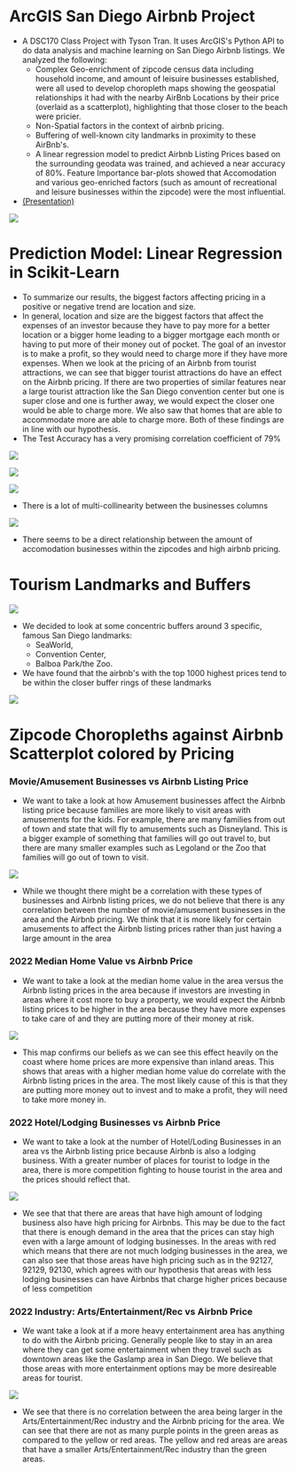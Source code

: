 # ArcGIS San Diego Airbnb Project

* A DSC170 Class Project with Tyson Tran. It uses ArcGIS's Python API to do data analysis and machine learning on San Diego Airbnb listings. We analyzed the following:
    * Complex Geo-enrichment of zipcode census data including household income, and amount of leisuire businesses established, were all used to develop choropleth maps showing the geospatial relationships it had with the nearby AirBnb Locations by their price (overlaid as a scatterplot), highlighting that those closer to the beach were pricier.
    * Non-Spatial factors in the context of airbnb pricing.
    * Buffering of well-known city landmarks in proximity to these AirBnb's.
    * A linear regression model to predict Airbnb Listing Prices based on the surrounding geodata was trained, and achieved a near accuracy of 80%. Feature Importance bar-plots showed that Accomodation and various geo-enriched factors (such as amount of recreational and leisure businesses within the zipcode) were the most influential.
* [(Presentation)](https://docs.google.com/presentation/d/1oIXAt-b-P-pWBr-IgK-vk3GEkhqwqTrLX_ksc_a72ME/edit?usp=sharing)

![](images/images_airbnb_sd/dsc170img1.png)

<!--![](images/images_airbnb_sd/dsc170img2.png)

![](images/images_airbnb_sd/dsc170img3.png)

![](images/images_airbnb_sd/dsc170img4.png)
-->

# Prediction Model: Linear Regression in Scikit-Learn

* To summarize our results, the biggest factors affecting pricing in a positive or negative trend are location and size.
* In general, location and size are the biggest factors that affect the expenses of an investor because they have to pay more for a better location or a bigger home leading to a bigger mortgage each month or having to put more of their money out of pocket. The goal of an investor is to make a profit, so they would need to charge more if they have more expenses. When we look at the pricing of an Airbnb from tourist attractions, we can see that bigger tourist attractions do have an effect on the Airbnb pricing. If there are two properties of similar features near a large tourist attraction like the San Diego convention center but one is super close and one is further away, we would expect the closer one would be able to charge more. We also saw that homes that are able to accommodate more are able to charge more. Both of these findings are in line with our hypothesis.
* The Test Accuracy has a very promising correlation coefficient of 79%

![](images/images_airbnb_sd/dsc170img5.png)

![](images/images_airbnb_sd/dsc170img6.png)

![](images/images_airbnb_sd/dsc170img13.png)

* There is a lot of multi-collinearity between the businesses columns

![](images/images_airbnb_sd/dsc170img14.png)

* There seems to be a direct relationship between the amount of accomodation businesses within the zipcodes and high airbnb pricing.

# Tourism Landmarks and Buffers

![](images/images_airbnb_sd/dsc170img7.png)

* We decided to look at some concentric buffers around 3 specific, famous San Diego landmarks: 
    * SeaWorld, 
    * Convention Center, 
    * Balboa Park/the Zoo. 
* We have found that the airbnb's with the top 1000 highest prices tend to be within the closer buffer rings of these landmarks

![](images/images_airbnb_sd/dsc170img8.png)

# Zipcode Choropleths against Airbnb Scatterplot colored by Pricing

### Movie/Amusement Businesses  vs Airbnb Listing Price

* We want to take a look at how Amusement businesses affect the Airbnb listing price because families are more likely to visit areas with amusements for the kids. For example, there are many families from out of town and state that will fly to amusements such as Disneyland. This is a bigger example of something that families will go out travel to, but there are many smaller examples such as Legoland or the Zoo that families will go out of town to visit.

![](images/images_airbnb_sd/dsc170img9.png)

* While we thought there might be a correlation with these types of businesses and Airbnb listing prices, we do not believe that there is any correlation between the number of movie/amusement businesses in the area and the Airbnb pricing. We think that it is more likely for certain amusements to affect the Airbnb listing prices rather than just having a large amount in the area

### 2022 Median Home Value vs Airbnb Price

* We want to take a look at the median home value in the area versus the Airbnb listing prices in the area because if investors are investing in areas where it cost more to buy a property, we would expect the Airbnb listing prices to be higher in the area because they have more expenses to take care of and they are putting more of their money at risk.

![](images/images_airbnb_sd/dsc170img10.png)

* This map confirms our beliefs as we can see this effect heavily on the coast where home prices are more expensive than inland areas. This shows that areas with a higher median home value do correlate with the Airbnb listing prices in the area. The most likely cause of this is that they are putting more money out to invest and to make a profit, they will need to take more money in.

### 2022 Hotel/Lodging Businesses vs Airbnb Price

* We want to take a look at the number of Hotel/Loding Businesses in an area vs the Airbnb listing price because Airbnb is also a lodging business. With a greater number of places for tourist to lodge in the area, there is more competition fighting to house tourist in the area and the prices should reflect that.

![](images/images_airbnb_sd/dsc170img11.png)

* We see that that there are areas that have high amount of lodging business also have high pricing for Airbnbs. This may be due to the fact that there is enough demand in the area that the prices can stay high even with a large amount of lodging businesses. In the areas with red which means that there are not much lodging businesses in the area, we can also see that those areas have high pricing such as in the 92127, 92129, 92130, which agrees with our hypothesis that areas with less lodging businesses can have Airbnbs that charge higher prices because of less competition

### 2022 Industry: Arts/Entertainment/Rec vs Airbnb Price

* We want take a look at if a more heavy entertainment area has anything to do with the Airbnb pricing. Generally people like to stay in an area where they can get some entertainment when they travel such as downtown areas like the Gaslamp area in San Diego. We believe that those areas with more entertainment options may be more desireable areas for tourist.

![](images/images_airbnb_sd/dsc170img12.png)

* We see that there is no correlation between the area being larger in the Arts/Entertainment/Rec industry and the Airbnb pricing for the area. We can see that there are not as many purple points in the green areas as compared to the yellow or red areas. The yellow and red areas are areas that have a smaller Arts/Entertainment/Rec industry than the green areas.
